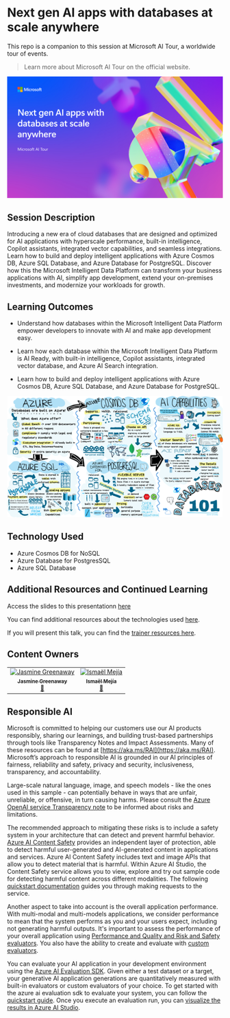 # Next gen AI apps with databases at scale anywhere

This repo is a companion to this session at Microsoft AI Tour, a worldwide tour of events.

> Learn more about Microsoft AI Tour on the official website.

![Session cover image with a bright "AI" text in 3D over a blue and purple abstract background.](img/session-cover.png)

## Session Description

Introducing a new era of cloud databases that are designed and optimized for AI applications with hyperscale performance, built-in intelligence, Copilot assistants, integrated vector capabilities, and seamless integrations. Learn how to build and deploy intelligent applications with Azure Cosmos DB, Azure SQL Database, and Azure Database for PostgreSQL. Discover how this the Microsoft Intelligent Data Platform can transform your business applications with AI, simplify app development, extend your on-premises investments, and modernize your workloads for growth.

## Learning Outcomes

- Understand how databases within the Microsoft Intelligent Data Platform empower developers to innovate with AI and make app development easy.

- Learn how each database within the Microsoft Intelligent Data Platform is AI Ready, with built-in intelligence, Copilot assistants, integrated vector database, and Azure AI Search integration.

- Learn how to build and deploy intelligent applications with Azure Cosmos DB, Azure SQL Database, and Azure Database for PostgreSQL.

![Illustration outlining key benefits and features of Azure SQL Database, Azure Cosmos DB, and Azure Database for PostgreSQL.](img/azure-db-doodle.png)

## Technology Used

- Azure Cosmos DB for NoSQL
- Azure Database for PostgresSQL
- Azure SQL Database


## Additional Resources and Continued Learning
Access the slides to this presentationn [here](https://aka.ms/AAs6qfn)

You can find additional resources about the technologies used [here](./SESSION_RESOURCE.md).

If you will present this talk, you can find the [trainer resources here](./session-delivery-resources/README.md). 

## Content Owners

<!-- ALL-CONTRIBUTORS-LIST:START - Do not remove or modify this section -->

<table>
<tr>
    <td align="center"><a href="http://learnanalytics.microsoft.com">
        <img src="https://github.com/paladique.png" width="100px;" alt="Jasmine Greenaway"/><br />
        <sub><b>Jasmine Greenaway
</b></sub></a><br />
            <a href="https://github.com/paladique" title="talk">📢</a> 
    </td>
    <td align="center"><a href="http://learnanalytics.microsoft.com">
        <img src="https://github.com/iemejia.png" width="100px;" alt="Ismaël Mejía"/><br />
        <sub><b>Ismaël Mejía
</b></sub></a><br />
            <a href="https://github.com/iemejia" title="talk">📢</a> 
    </td>
</tr>
</table>

<!-- ALL-CONTRIBUTORS-LIST:END -->


## Responsible AI
Microsoft is committed to helping our customers use our AI products responsibly, sharing our learnings, and building trust-based partnerships through tools like Transparency Notes and Impact Assessments. Many of these resources can be found at [https://aka.ms/RAI](https://aka.ms/RAI). Microsoft’s approach to responsible AI is grounded in our AI principles of fairness, reliability and safety, privacy and security, inclusiveness, transparency, and accountability.

Large-scale natural language, image, and speech models - like the ones used in this sample - can potentially behave in ways that are unfair, unreliable, or offensive, in turn causing harms. Please consult the [Azure OpenAI service Transparency note](https://learn.microsoft.com/legal/cognitive-services/openai/transparency-note?tabs=text) to be informed about risks and limitations.

The recommended approach to mitigating these risks is to include a safety system in your architecture that can detect and prevent harmful behavior. [Azure AI Content Safety](https://learn.microsoft.com/azure/ai-services/content-safety/overview) provides an independent layer of protection, able to detect harmful user-generated and AI-generated content in applications and services. Azure AI Content Safety includes text and image APIs that allow you to detect material that is harmful. Within Azure AI Studio, the Content Safety service allows you to view, explore and try out sample code for detecting harmful content across different modalities. The following [quickstart documentation](https://learn.microsoft.com/azure/ai-services/content-safety/quickstart-text?tabs=visual-studio%2Clinux&pivots=programming-language-rest) guides you through making requests to the service.

Another aspect to take into account is the overall application performance. With multi-modal and multi-models applications, we consider performance to mean that the system performs as you and your users expect, including not generating harmful outputs. It's important to assess the performance of your overall application using [Performance and Quality and Risk and Safety evaluators](https://learn.microsoft.com/azure/ai-studio/concepts/evaluation-metrics-built-in). You also have the ability to create and evaluate with [custom evaluators](https://learn.microsoft.com/azure/ai-studio/how-to/develop/evaluate-sdk#custom-evaluators).

You can evaluate your AI application in your development environment using the [Azure AI Evaluation SDK](https://microsoft.github.io/promptflow/index.html). Given either a test dataset or a target, your generative AI application generations are quantitatively measured with built-in evaluators or custom evaluators of your choice. To get started with the azure ai evaluation sdk to evaluate your system, you can follow the [quickstart guide](https://learn.microsoft.com/azure/ai-studio/how-to/develop/flow-evaluate-sdk). Once you execute an evaluation run, you can [visualize the results in Azure AI Studio](https://learn.microsoft.com/azure/ai-studio/how-to/evaluate-flow-results).
